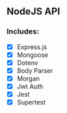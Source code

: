 ## NodeJS API

### Includes:

- [x] Express.js
- [x] Mongoose
- [x] Dotenv
- [x] Body Parser
- [x] Morgan
- [x] Jwt Auth
- [x] Jest
- [x] Supertest
